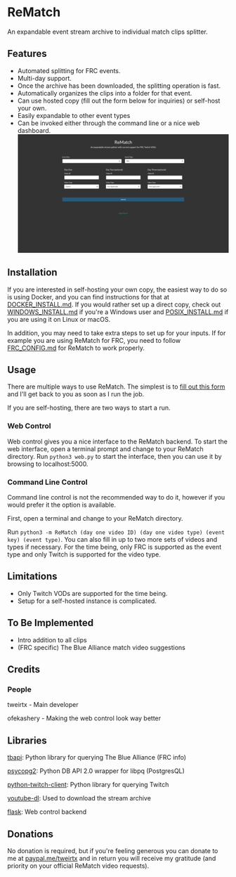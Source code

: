 # ReMatch
An expandable event stream archive to individual match clips splitter.

## Features
* Automated splitting for FRC events.
* Multi-day support.
* Once the archive has been downloaded, the splitting operation is fast.
* Automatically organizes the clips into a folder for that event.
* Can use hosted copy (fill out the form below for inquiries) or self-host your own.
* Easily expandable to other event types
* Can be invoked either through the command line or a nice web dashboard.
![](webdash.png)

## Installation
If you are interested in self-hosting your own copy, the easiest way to do so is using Docker, and you can find instructions for that at [DOCKER_INSTALL.md](DOCKER_INSTALL.md). 
If you would rather set up a direct copy, check out [WINDOWS\_INSTALL.md](WINDOWS_INSTALL.md) if you're a Windows user and [POSIX\_INSTALL.md](POSIX_INSTALL.md) if you are using it on Linux or macOS.

In addition, you may need to take extra steps to set up for your inputs. If for example you are using ReMatch for FRC, you need to follow [FRC_CONFIG.md](FRC_CONFIG.md) for ReMatch to work properly.

## Usage
There are multiple ways to use ReMatch. The simplest is to [fill out this form](https://tweirtx.github.io/rematch-request) and I'll get back to you as soon as I run the job.

If you are self-hosting, there are two ways to start a run.

### Web Control
Web control gives you a nice interface to the ReMatch backend. To start the web interface, open a terminal prompt and change to your ReMatch directory. Run `python3 web.py` to start the interface, then you can use it by browsing to localhost:5000.

### Command Line Control
Command line control is not the recommended way to do it, however if you would prefer it the option is available.

First, open a terminal and change to your ReMatch directory.

Run `python3 -m ReMatch (day one video ID) (day one video type) (event key) (event type)`. You can also fill in up to two more sets of videos and types if necessary. For the time being, only FRC is supported as the event type and only Twitch is supported for the video type.

## Limitations
* Only Twitch VODs are supported for the time being.
* Setup for a self-hosted instance is complicated.

## To Be Implemented
* Intro addition to all clips
* (FRC specific) The Blue Alliance match video suggestions


## Credits
### People 
tweirtx - Main developer

ofekashery - Making the web control look way better

## Libraries
[tbapi](https://github.com/octocynth/tbapi): Python library for querying The Blue Alliance (FRC info)

[psycopg2](https://github.com/psycopg/psycopg2): Python DB API 2.0 wrapper for libpq (PostgresQL)

[python-twitch-client](https://github.com/tsifrer/python-twitch-client): Python library for querying Twitch

[youtube-dl](https://github.com/rg3/youtube-dl): Used to download the stream archive

[flask](https://github.com/pallets/flask): Web control backend

## Donations
No donation is required, but if you're feeling generous you can donate to me at [paypal.me/tweirtx](https://paypal.me/tweirtx) and in return you will receive my gratitude (and priority on your official ReMatch video requests).
